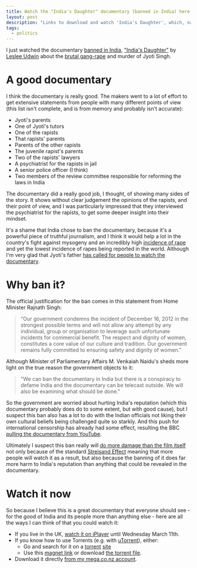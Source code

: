 ```yaml
---
title: Watch the "India's Daughter" documentary (banned in India) here
layout: post
description: "Links to download and watch 'India's Daughter', which, naturally, some editorial commentary."
tags:
  - politics
---
```


I just watched the documentary [banned in India](http://www.cbc.ca/news/world/india-s-daughter-ban-on-gang-rape-film-rattles-fight-for-equality-1.2984447), ["India's Daughter"](http://en.wikipedia.org/wiki/India%27s_Daughter) by [Leslee Udwin](http://en.wikipedia.org/wiki/Leslee_Udwin) about the [brutal gang-rape](http://en.wikipedia.org/wiki/2012_Delhi_gang_rape) and murder of Jyoti Singh.

A good documentary
===

I think the documentary is really good. The makers went to a lot of effort to get extensive statements from people with many different points of view (this list isn't complete, and is from memory and probably isn't accurate):

- Jyoti's parents
- One of Jyoti's tutors
- One of the rapists
- That rapists' parents
- Parents of the other rapists
- The juvenile rapist's parents
- Two of the rapists' lawyers
- A psychiatrist for the rapists in jail
- A senior police officer (I think)
- Two members of the review committee responsible for reforming the laws in India

The documentary did a really good job, I thought, of showing many sides of the story. It shows without clear judgement the opinions of the rapists, and their point of view, and I was particularly impressed that they interviewed the psychiatrist for the rapists, to get some deeper insight into their mindset.

It's a shame that India chose to ban the documentary, because it's a powerful piece of truthful journalism, and I think it would help a lot in the country's fight against mysogeny and an incredibly high [incidence of rape](http://en.wikipedia.org/wiki/Rape_in_India) and yet the lowest incidence of rapes being reported in the world. Although I'm very glad that Jyoti's father [has called for people to watch the documentary](http://www.independent.co.uk/news/world/asia/indians-defy-ban-on-gang-rape-documentary-indias-daughter-by-watching-and-sharing-film-online-10087118.html).

Why ban it?
===

The official justification for the ban comes in this statement from Home Minister Rajnath Singh:

> "Our government condemns the incident of December 16, 2012 in the strongest possible terms and will not allow any attempt by any individual, group or organisation to leverage such unfortunate incidents for commercial benefit. The respect and dignity of women, constitutes a core value of our culture and tradition. Our government remains fully committed to ensuring safety and dignity of women."

Although Minister of Parliamentary Affairs M. Venkaiah Naidu's sheds more light on the true reason the government objects to it:

> "We can ban the documentary in India but there is a conspiracy to defame India and the documentary can be telecast outside. We will also be examining what should be done."

So the government are worried about hurting India's reputation (which this documentary probably does do to some extent, but with good cause), but I suspect this ban also has a lot to do with the Indian officials not liking their own cultural beliefs being challenged quite so starkly.  And this push for international censorship has already had some effect, resulting the BBC [pulling the documentary from YouTube](http://qz.com/357437/now-nobody-can-watch-the-controversial-bbc-documentary-indias-daughter/).

Ultimately I suspect this ban really will [do more damage than the film itself](http://qz.com/357973/indias-attempt-to-censor-indias-daughter-may-have-done-more-damage-than-the-film-itself/) not only because of the standard [Streisand Effect](http://en.wikipedia.org/wiki/Streisand_effect) meaning that more people will watch it as a result, but also because the banning of it does far more harm to India's reputation than anything that could be revealed in the documentary.

Watch it now
===

So because I believe this is a great documentary that everyone should see - for the good of India and its people more than anything else - here are all the ways I can think of that you could watch it:

- If you live in the UK, [watch it on iPlayer](http://www.bbc.co.uk/iplayer/episode/b05534p0/storyville-20142015-19-indias-daughter) until Wednesday March 11th.
- If you know how to use Torrents (e.g. with [uTorrent](http://www.utorrent.com/)), either:
  * Go and search for it on a [torrent](http://kickasstorrent.1080p-downloads.com/usearch/india%27s%20daughter/) [site](http://baytorrent.website/s/?q=indias+daughter)
  * Use this [magnet link](magnet:?xt=urn:btih:EB5FAF2AD480DA8D83693676BD1DD758C866AA53&dn=storyville+2015+s22e10+india+s+daughter+720p+pxg&tr=udp%3A%2F%2Fopen.demonii.com%3A1337%2Fannounce) or download [the torrent file](https://transfer.sh/Ocree/indias-daughter.torrent).
- Download it directly [from my mega.co.nz account](https://mega.co.nz/#!HhI1wagB!S_1yu_OayTArguhEJBkCX98X30NUFKDu3kRS_bjLEQo).
